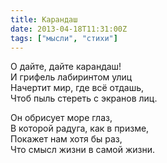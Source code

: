 ```yaml
---
title: Карандаш
date: 2013-04-18T11:31:00Z
tags: ["мысли", "стихи"]
---
```


О дайте, дайте карандаш!  
И грифель лабиринтом улиц  
Начертит мир, где всё отдашь,  
Чтоб пыль стереть с экранов лиц.  

Он обрисует море глаз,  
В которой радуга, как в призме,  
Покажет нам хотя бы раз,  
Что смысл жизни в самой жизни.  
